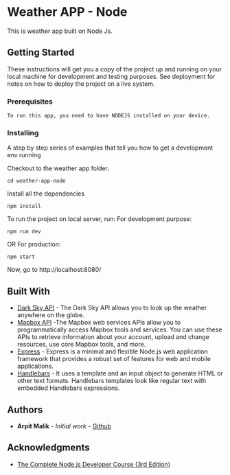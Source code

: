 # Weather APP - Node

This is weather app built on Node Js.

## Getting Started

These instructions will get you a copy of the project up and running on your local machine for development and testing purposes. See deployment for notes on how to deploy the project on a live system.

### Prerequisites

```
To run this app, you need to have NODEJS installed on your device.
```

### Installing

A step by step series of examples that tell you how to get a development env running

Checkout to the weather app folder.

```
cd weather-app-node
```

Install all the dependencies
```
npm install 
```

To run the project on local server, run:
For development purpose:
```
npm run dev
```
OR
For production:
```
npm start
```

Now, go to http://localhost:8080/

## Built With

- [Dark Sky API](https://darksky.net/) - The Dark Sky API allows you to look up the weather anywhere on the globe.
- [Mapbox API](https://www.mapbox.com/) -The Mapbox web services APIs allow you to programmatically access Mapbox tools and services. You can use these APIs to retrieve information about your account, upload and change resources, use core Mapbox tools, and more.
- [Express](http://expressjs.com/) - Express is a minimal and flexible Node.js web application framework that provides a robust set of features for web and mobile applications.
- [Handlebars](https://handlebarsjs.com/) - It uses a template and an input object to generate HTML or other text formats. Handlebars templates look like regular text with embedded Handlebars expressions.

## Authors

- **Arpit Malik** - _Initial work_ - [Github](https://github.com/arpitmalik)

## Acknowledgments

- [The Complete Node.js Developer Course (3rd Edition)](https://www.udemy.com/course/the-complete-nodejs-developer-course-2/)
